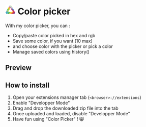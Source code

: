 # ![1676383092268](image/README/1676383092268.png) Color picker

With my color picker, you can :

* Copy/paste color picked in hex and rgb
* Save some color, if you want (10 max)
* and choose color with the picker or pick a color
* Manage saved colors using history()

## Preview


## How to install

1) Open your extensions manager tab (`<browser>://extensions`)
2) Enable "Developper Mode"
3) Drag and drop the downloaded zip file into the tab
4) Once uploaded and loaded, disable "Developper Mode"
5) Have fun using "Color Picker" ! 😸
